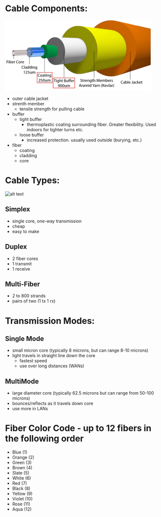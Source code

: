 # Cable Components:
![alt text](fiber.jpg)
 * outer cable jacket
 * strenth member
    * tensile strength for pulling cable
 * buffer
    * tight buffer
      * thermoplastic coating surrounding fiber. Greater flexibility. Used indoors for tighter turns etc.
    * loose buffer
      * increased protection. usually used outside (burying, etc.)
 * fiber
   * coating
   - cladding
   - core

# Cable Types:
![alt text](fiber-cable-construction.png)
 ## Simplex
   * single core, one-way transmission
   * cheap
   * easy to make
 ## Duplex
   * 2 fiber cores
   * 1 transmit
   * 1 receive
 ## Multi-Fiber
   * 2 to 800 strands
   * pairs of two (1 tx 1 rx)

# Transmission Modes:
 ## Single Mode
 - small micron core (typically 8 microns, but can range 8-10 microns)
 - light travels in straight line down the core
	- fastest speed
	- use over long distances (WANs)
 ## MultiMode
 - large diameter core (typically 62.5 microns but can range from 50-100 microns)
 - bounces/reflects as it travels down core
 - use more in LANs
 
# Fiber Color Code - up to 12 fibers in the following order
 - Blue 	(1)
 - Orange 	(2)
 - Green 	(3)
 - Brown 	(4)
 - Slate 	(5)
 - White 	(6)
 - Red 		(7)
 - Black 	(8)
 - Yellow 	(9)
 - Violet 	(10)
 - Rose 	(11)
 - Aqua 	(12)
